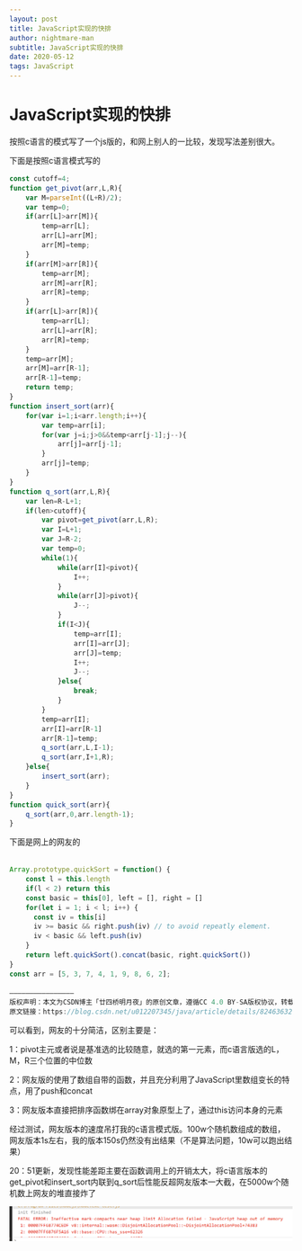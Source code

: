 ```yaml
---
layout: post
title: JavaScript实现的快排
author: nightmare-man
subtitle: JavaScript实现的快排
date: 2020-05-12
tags: JavaScript
---
```


# JavaScript实现的快排

按照c语言的模式写了一个js版的，和网上别人的一比较，发现写法差别很大。

下面是按照c语言模式写的

```javascript
const cutoff=4;
function get_pivot(arr,L,R){
    var M=parseInt((L+R)/2);
    var temp=0;
    if(arr[L]>arr[M]){
        temp=arr[L];
        arr[L]=arr[M];
        arr[M]=temp;
    }
    if(arr[M]>arr[R]){
        temp=arr[M];
        arr[M]=arr[R];
        arr[R]=temp;
    }
    if(arr[L]>arr[R]){
        temp=arr[L];
        arr[L]=arr[R];
        arr[R]=temp;
    }
    temp=arr[M];
    arr[M]=arr[R-1];
    arr[R-1]=temp;
    return temp;
}
function insert_sort(arr){
    for(var i=1;i<arr.length;i++){
        var temp=arr[i];
        for(var j=i;j>0&&temp<arr[j-1];j--){
            arr[j]=arr[j-1];
        }
        arr[j]=temp;
    }
}
function q_sort(arr,L,R){
    var len=R-L+1;
    if(len>cutoff){
        var pivot=get_pivot(arr,L,R);
        var I=L+1;
        var J=R-2;
        var temp=0;
        while(1){
            while(arr[I]<pivot){
                I++;
            }
            while(arr[J]>pivot){
                J--;
            }
            if(I<J){
                temp=arr[I];
                arr[I]=arr[J];
                arr[J]=temp;
                I++;
                J--;
            }else{
                break;
            }
        }
        temp=arr[I];
        arr[I]=arr[R-1]
        arr[R-1]=temp;
        q_sort(arr,L,I-1);
        q_sort(arr,I+1,R);
    }else{
        insert_sort(arr);
    }
}
function quick_sort(arr){
    q_sort(arr,0,arr.length-1);
}
```

下面是网上的网友的

```javascript

Array.prototype.quickSort = function() {
    const l = this.length
    if(l < 2) return this
    const basic = this[0], left = [], right = []
    for(let i = 1; i < l; i++) {
      const iv = this[i]
      iv >= basic && right.push(iv) // to avoid repeatly element.
      iv < basic && left.push(iv)
    }
    return left.quickSort().concat(basic, right.quickSort())
}
const arr = [5, 3, 7, 4, 1, 9, 8, 6, 2];

————————————————
版权声明：本文为CSDN博主「廿四桥明月夜」的原创文章，遵循CC 4.0 BY-SA版权协议，转载请附上原文出处链接及本声明。
原文链接：https://blog.csdn.net/u012207345/java/article/details/82463632
```

可以看到，网友的十分简洁，区别主要是：

1：pivot主元或者说是基准选的比较随意，就选的第一元素，而c语言版选的L，M，R三个位置的中位数

2：网友版的使用了数组自带的函数，并且充分利用了JavaScript里数组变长的特点，用了push和concat

3：网友版本直接把排序函数绑在array对象原型上了，通过this访问本身的元素

经过测试，网友版本的速度吊打我的c语言模式版。100w个随机数组成的数组，网友版本1s左右，我的版本150s仍然没有出结果（不是算法问题，10w可以跑出结果）



20：51更新，发现性能差距主要在函数调用上的开销太大，将c语言版本的get_pivot和insert_sort内联到q_sort后性能反超网友版本一大截，在5000w个随机数上网友的堆直接炸了

![QQ截图20200512212345](/assets/img/QQ截图20200512212345.png)